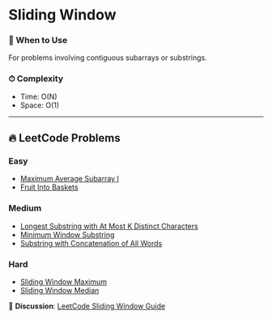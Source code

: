 # Sliding Window

### 📖 When to Use
For problems involving contiguous subarrays or substrings.

### ⏱ Complexity
- Time: O(N)
- Space: O(1)

---

## 🔥 LeetCode Problems

### Easy
- [Maximum Average Subarray I](https://leetcode.com/problems/maximum-average-subarray-i/)
- [Fruit Into Baskets](https://leetcode.com/problems/fruit-into-baskets/)

### Medium
- [Longest Substring with At Most K Distinct Characters](https://leetcode.com/problems/longest-substring-with-at-most-k-distinct-characters/)
- [Minimum Window Substring](https://leetcode.com/problems/minimum-window-substring/)
- [Substring with Concatenation of All Words](https://leetcode.com/problems/substring-with-concatenation-of-all-words/)

### Hard
- [Sliding Window Maximum](https://leetcode.com/problems/sliding-window-maximum/)
- [Sliding Window Median](https://leetcode.com/problems/sliding-window-median/)

💬 **Discussion**: [LeetCode Sliding Window Guide](https://leetcode.com/discuss/general-discussion/657507/)
